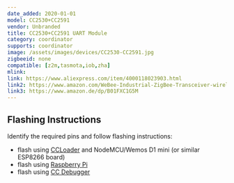 ```yaml
---
date_added: 2020-01-01
model: CC2530+CC2591
vendor: Unbranded
title: CC2530+CC2591 UART Module
category: coordinator
supports: coordinator
image: /assets/images/devices/CC2530-CC2591.jpg
zigbeeid: none
compatible: [z2m,tasmota,iob,zha]
mlink: 
link: https://www.aliexpress.com/item/4000118023903.html
link2: https://www.amazon.com/WeBee-Industrial-ZigBee-Transceiver-wireless/dp/B01EH0XUQO
link3: https://www.amazon.de/dp/B01FXC1G5M
---
```

## Flashing Instructions
Identify the required pins and follow flashing instructions:
- flash using [CCLoader](/flashing_ccloader.html) and NodeMCU/Wemos D1 mini (or similar ESP8266 board)
- flash using [Raspberry Pi](http://www.marrold.co.uk/2019/12/flashing-cc2530-cc2591-zigbee-module.html)
- flash using [CC Debugger](http://ptvo.info/how-to-select-and-flash-cc2530-144/) 
